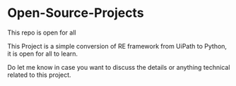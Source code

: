 # Open-Source-Projects
This repo is open for all



This Project is a simple conversion of RE framework from UiPath to Python, it is open for all to learn. 

Do let me know in case you want to discuss the details or anything technical related to this project.
